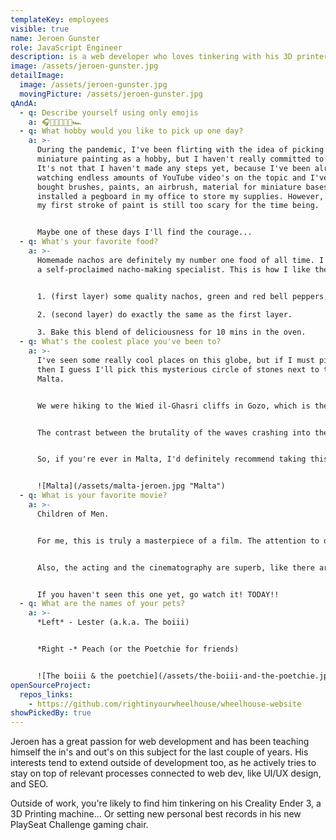 ```yaml
---
templateKey: employees
visible: true
name: Jeroen Gunster
role: JavaScript Engineer
description: is a web developer who loves tinkering with his 3D printer
image: /assets/jeroen-gunster.jpg
detailImage:
  image: /assets/jeroen-gunster.jpg
  movingPicture: /assets/jeroen-gunster.jpg
qAndA:
  - q: Describe yourself using only emojis
    a: 🎧🧑🏻‍💻🐱🎾🏎️
  - q: What hobby would you like to pick up one day?
    a: >-
      During the pandemic, I've been flirting with the idea of picking up
      miniature painting as a hobby, but I haven't really committed to it yet.
      It's not that I haven't made any steps yet, because I've been already
      watching endless amounts of YouTube video's on the topic and I've already
      bought brushes, paints, an airbrush, material for miniature bases and even
      installed a pegboard in my office to store my supplies. However, applying
      my first stroke of paint is still too scary for the time being.


      Maybe one of these days I'll find the courage...
  - q: What's your favorite food?
    a: >-
      Homemade nachos are definitely my number one food of all time. I'm kind of
      a self-proclaimed nacho-making specialist. This is how I like them:


      1. (first layer) some quality nachos, green and red bell peppers, sliced black olives, chopped shallots, jalapeños, ground beef, homemade salsa and some hot cheese dip from Colruyt topped with some mixture of grated cheddar and mozzarella.

      2. (second layer) do exactly the same as the first layer.

      3. Bake this blend of deliciousness for 10 mins in the oven.
  - q: What's the coolest place you've been to?
    a: >-
      I've seen some really cool places on this globe, but if I must pick one,
      then I guess I'll pick this mysterious circle of stones next to the sea in
      Malta.


      We were hiking to the Wied il-Ghasri cliffs in Gozo, which is the big island in the north of Malta. And during our walk, we suddenly stumbled upon this place.


      The contrast between the brutality of the waves crashing into the rocks and right next to it a very peaceful and structured arrangement of stones had a very surreal feel to it.


      So, if you're ever in Malta, I'd definitely recommend taking this route, because even without this structure it is a very beautiful hike in a wonderful part of Malta.


      ![Malta](/assets/malta-jeroen.jpg "Malta")
  - q: What is your favorite movie?
    a: >-
      Children of Men.


      For me, this is truly a masterpiece of a film. The attention to detail and believability of its worldbuilding is on another level.


      Also, the acting and the cinematography are superb, like there are multiple impressive long single takes in the movie that are on the verge of unbelievable.


      If you haven't seen this one yet, go watch it! TODAY!!
  - q: What are the names of your pets?
    a: >-
      *Left* - Lester (a.k.a. The boiii)


      *Right -* Peach (or the Poetchie for friends)


      ![The boiii & the poetchie](/assets/the-boiii-and-the-poetchie.jpeg "The boiii & the poetchie")
openSourceProject:
  repos_links:
    - https://github.com/rightinyourwheelhouse/wheelhouse-website
showPickedBy: true
---
```

Jeroen has a great passion for web development and has been teaching himself the in's and out's on this subject for the last couple of years. His interests tend to extend outside of development too, as he actively tries to stay on top of relevant processes connected to web dev, like UI/UX design, and SEO.

Outside of work, you're likely to find him tinkering on his Creality Ender 3, a 3D Printing machine... Or setting new personal best records in his new PlaySeat Challenge gaming chair.
